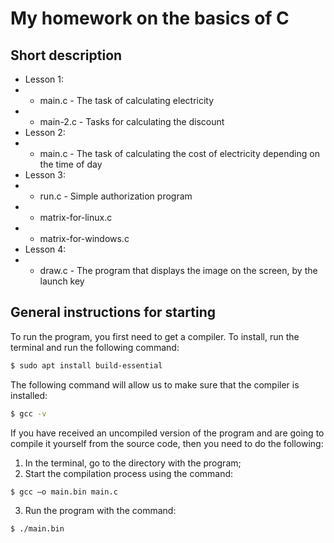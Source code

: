 # My homework on the basics of C
## Short description
* Lesson 1:
* * main.c - The task of calculating electricity
* * main-2.c - Tasks for calculating the discount
* Lesson 2: 
* * main.c - The task of calculating the cost of electricity depending on the time of day
* Lesson 3: 
* * run.c - Simple authorization program
* * matrix-for-linux.c
* * matrix-for-windows.c
* Lesson 4: 
* * draw.c - The program that displays the image on the screen, by the launch key
## General instructions for starting
To run the program, you first need to get a compiler. To install, run the terminal and run the following command:
```bash
$ sudo apt install build-essential
```
The following command will allow us to make sure that the compiler is installed:
```bash
$ gcc -v
```
If you have received an uncompiled version of the program and are going to compile it yourself from the source code, then you need to do the following:
1. In the terminal, go to the directory with the program;
2. Start the compilation process using the command:
```bash
$ gcc –o main.bin main.c
```
3. Run the program with the command:
```bash
$ ./main.bin
```